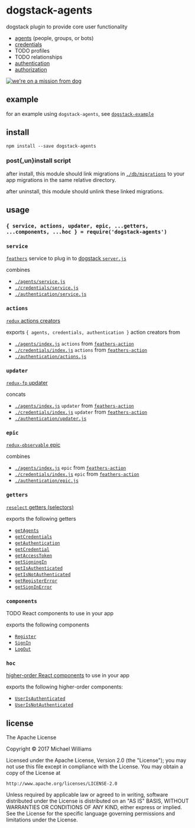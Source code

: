 # dogstack-agents

dogstack plugin to provide core user functionality

- [agents](https://en.wikipedia.org/wiki/Multi-agent_system) (people, groups, or bots)
- [credentials](https://en.wikipedia.org/wiki/Credential#Information_technology)
- TODO profiles
- TODO relationships
- [authentication](https://en.wikipedia.org/wiki/Authentication)
- [authorization](https://en.wikipedia.org/wiki/Authorization)

[![we're on a mission from dog](https://i.imgflip.com/wn3bl.jpg)](https://imgflip.com/i/wn3bl)

## example

for an example using `dogstack-agents`, see [`dogstack-example`](https://github.com/dogstack/dogstack-example)

## install

```shell
npm install --save dogstack-agents
```

### post{,un}install script

after install, this module should link migrations in [`./db/migrations`](./db/migrations) to your app migrations in the same relative directory.

after uninstall, this module should unlink these linked migrations.

## usage

### `{ service, actions, updater, epic, ...getters, ...components, ...hoc } = require('dogstack-agents')`

### `service`

[`feathers`](http://feathersjs.com) service to plug in to [dogstack `server.js`](https://github.com/enspiral-root-systems/dogstack#serverjs)

combines

- [`./agents/service.js`](./agents/service.js)
- [`./credentials/service.js`](./credentials/service.js)
- [`./authentication/service.js`](./authentication/service.js)

### `actions`

[`redux` actions creators](http://redux.js.org/docs/Glossary.html#action-creator)

exports `{ agents, credentials, authentication }` action creators from

- [`./agents/index.js`](./agents/index.js) `actions` from [`feathers-action`](https://github.com/ahdinosaur/feathers-action)
- [`./credentials/index.js`](./credentials/index.js) `actions` from [`feathers-action`](https://github.com/ahdinosaur/feathers-action)
- [`./authentication/actions.js`](./authentication/actions.js)

### `updater`

[`redux-fp` updater](https://github.com/rvikmanis/redux-fp#updaters-vs-reducers)

concats

- [`./agents/index.js`](./agents/index.js) `updater` from [`feathers-action`](https://github.com/ahdinosaur/feathers-action)
- [`./credentials/index.js`](./credentials/index.js) `updater` from [`feathers-action`](https://github.com/ahdinosaur/feathers-action)
- [`./authentication/updater.js`](./authentication/updater.js)

### `epic`

[`redux-observable` epic](https://redux-observable.js.org/)

combines

- [`./agents/index.js`](./agents/index.js) `epic` from [`feathers-action`](https://github.com/ahdinosaur/feathers-action)
- [`./credentials/index.js`](./credentials/index.js) `epic` from [`feathers-action`](https://github.com/ahdinosaur/feathers-action)
- [`./authentication/epic.js`](./authentication/epic.js)

### `getters`

[`reselect` getters (selectors)](https://github.com/reactjs/reselect)

exports the following getters

- [`getAgents`](./agents/getters/getAgents.js)
- [`getCredentials`](./credentials/getters/getCredentials.js)
- [`getAuthentication`](./authentication/getters/getAuthentication.js)
- [`getCredential`](./authentication/getters/getCredential.js)
- [`getAccessToken`](./authentication/getters/getAccessToken.js)
- [`getSigningIn`](./authentication/getters/getSigningIn.js)
- [`getIsAuthenticated`](./authentication/getters/getIsAuthenticated.js)
- [`getIsNotAuthenticated`](./authentication/getters/getIsNotAuthenticated.js)
- [`getRegisterError`](./authentication/getters/getRegisterError.js)
- [`getSignInError`](./authentication/getters/getSignInError.js)

### `components`

TODO React components to use in your app

exports the following components

- [`Register`](./authentication/containers/Register.js)
- [`SignIn`](./authentication/containers/SignIn.js)
- [`LogOut`](./authentication/containers/LogOut.js)

### `hoc`

[higher-order React components](https://medium.com/@dan_abramov/mixins-are-dead-long-live-higher-order-components-94a0d2f9e750) to use in your app

exports the following higher-order components:

- [`UserIsAuthenticated`](./authentication/hoc/userIsAuthenticated)
- [`UserIsNotAuthenticated`](./authentication/hoc/userIsNotAuthenticated)

## license

The Apache License

Copyright &copy; 2017 Michael Williams

Licensed under the Apache License, Version 2.0 (the "License");
you may not use this file except in compliance with the License.
You may obtain a copy of the License at

    http://www.apache.org/licenses/LICENSE-2.0

Unless required by applicable law or agreed to in writing, software
distributed under the License is distributed on an "AS IS" BASIS,
WITHOUT WARRANTIES OR CONDITIONS OF ANY KIND, either express or implied.
See the License for the specific language governing permissions and
limitations under the License.
